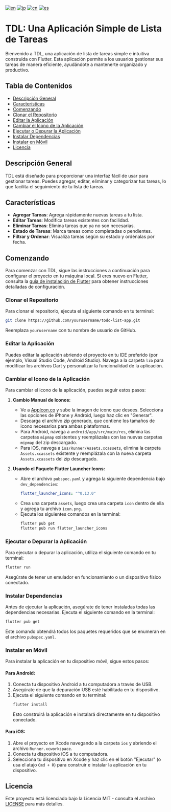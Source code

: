 [![en](https://img.shields.io/badge/lang-en-blue.svg)](https://github.com/RomaruDaze/TDL/blob/main/README.md) [![jp](https://img.shields.io/badge/lang-jp-red.svg)](https://github.com/RomaruDaze/TDL/blob/main/README.jp.md) [![cn](https://img.shields.io/badge/lang-cn-green.svg)](https://github.com/RomaruDaze/TDL/blob/main/README.cn.md) [![es](https://img.shields.io/badge/lang-es-yellow.svg)](https://github.com/RomaruDaze/TDL/blob/main/README.es.md)

# TDL: Una Aplicación Simple de Lista de Tareas

Bienvenido a TDL, una aplicación de lista de tareas simple e intuitiva construida con Flutter. Esta aplicación permite a los usuarios gestionar sus tareas de manera eficiente, ayudándote a mantenerte organizado y productivo.

## Tabla de Contenidos

- [Descripción General](#descripción-general)
- [Características](#características)
- [Comenzando](#comenzando)
- [Clonar el Repositorio](#clonar-el-repositorio)
- [Editar la Aplicación](#editar-la-aplicación)
- [Cambiar el Icono de la Aplicación](#cambiar-el-icono-de-la-aplicación)
- [Ejecutar o Depurar la Aplicación](#ejecutar-o-depurar-la-aplicación)
- [Instalar Dependencias](#instalar-dependencias)
- [Instalar en Móvil](#instalar-en-móvil)
- [Licencia](#licencia)

## Descripción General

TDL está diseñado para proporcionar una interfaz fácil de usar para gestionar tareas. Puedes agregar, editar, eliminar y categorizar tus tareas, lo que facilita el seguimiento de tu lista de tareas.

## Características

- **Agregar Tareas**: Agrega rápidamente nuevas tareas a tu lista.
- **Editar Tareas**: Modifica tareas existentes con facilidad.
- **Eliminar Tareas**: Elimina tareas que ya no son necesarias.
- **Estado de Tareas**: Marca tareas como completadas o pendientes.
- **Filtrar y Ordenar**: Visualiza tareas según su estado y ordénalas por fecha.

## Comenzando

Para comenzar con TDL, sigue las instrucciones a continuación para configurar el proyecto en tu máquina local. Si eres nuevo en Flutter, consulta la [guía de instalación de Flutter](https://flutter.dev/docs/get-started/install) para obtener instrucciones detalladas de configuración.

### Clonar el Repositorio

Para clonar el repositorio, ejecuta el siguiente comando en tu terminal:

```bash
git clone https://github.com/yourusername/todo-list-app.git
```

Reemplaza `yourusername` con tu nombre de usuario de GitHub.

### Editar la Aplicación

Puedes editar la aplicación abriendo el proyecto en tu IDE preferido (por ejemplo, Visual Studio Code, Android Studio). Navega a la carpeta `lib` para modificar los archivos Dart y personalizar la funcionalidad de la aplicación.

### Cambiar el Icono de la Aplicación

Para cambiar el icono de la aplicación, puedes seguir estos pasos:

1. **Cambio Manual de Iconos:**

   - Ve a [AppIcon.co](https://appicon.co/) y sube la imagen de icono que desees. Selecciona las opciones de iPhone y Android, luego haz clic en "Generar".
   - Descarga el archivo zip generado, que contiene los tamaños de icono necesarios para ambas plataformas.
   - Para Android, navega a `android/app/src/main/res`, elimina las carpetas `mipmap` existentes y reemplázalas con las nuevas carpetas `mipmap` del zip descargado.
   - Para iOS, navega a `ios/Runner/Assets.xcassets`, elimina la carpeta `Assets.xcassets` existente y reemplázala con la nueva carpeta `Assets.xcassets` del zip descargado.

2. **Usando el Paquete Flutter Launcher Icons:**
   - Abre el archivo `pubspec.yaml` y agrega la siguiente dependencia bajo `dev_dependencies`:
     ```yaml
     flutter_launcher_icons: "^0.13.0"
     ```
   - Crea una carpeta `assets`, luego crea una carpeta `icon` dentro de ella y agrega tu archivo `icon.png`.
   - Ejecuta los siguientes comandos en la terminal:
     ```bash
     flutter pub get
     flutter pub run flutter_launcher_icons
     ```

### Ejecutar o Depurar la Aplicación

Para ejecutar o depurar la aplicación, utiliza el siguiente comando en tu terminal:

```bash
flutter run
```

Asegúrate de tener un emulador en funcionamiento o un dispositivo físico conectado.

### Instalar Dependencias

Antes de ejecutar la aplicación, asegúrate de tener instaladas todas las dependencias necesarias. Ejecuta el siguiente comando en la terminal:

```bash
flutter pub get
```

Este comando obtendrá todos los paquetes requeridos que se enumeran en el archivo `pubspec.yaml`.

### Instalar en Móvil

Para instalar la aplicación en tu dispositivo móvil, sigue estos pasos:

#### Para Android:

1. Conecta tu dispositivo Android a tu computadora a través de USB.
2. Asegúrate de que la depuración USB esté habilitada en tu dispositivo.
3. Ejecuta el siguiente comando en tu terminal:
   ```bash
   flutter install
   ```
   Esto construirá la aplicación e instalará directamente en tu dispositivo conectado.

#### Para iOS:

1. Abre el proyecto en Xcode navegando a la carpeta `ios` y abriendo el archivo `Runner.xcworkspace`.
2. Conecta tu dispositivo iOS a tu computadora.
3. Selecciona tu dispositivo en Xcode y haz clic en el botón "Ejecutar" (o usa el atajo `Cmd + R`) para construir e instalar la aplicación en tu dispositivo.

## Licencia

Este proyecto está licenciado bajo la Licencia MIT - consulta el archivo [LICENSE](LICENSE) para más detalles.
